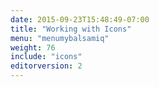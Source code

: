 ```yaml
---
date: 2015-09-23T15:48:49-07:00
title: "Working with Icons"
menu: "menumybalsamiq"
weight: 76
include: "icons"
editorversion: 2
---
```

